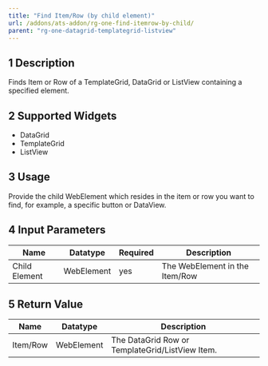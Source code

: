 ```yaml
---
title: "Find Item/Row (by child element)"
url: /addons/ats-addon/rg-one-find-itemrow-by-child/
parent: "rg-one-datagrid-templategrid-listview"
---
```


## 1 Description

Finds Item or Row of a TemplateGrid, DataGrid or ListView containing a specified element.

## 2 Supported Widgets

* DataGrid
* TemplateGrid
* ListView

## 3 Usage

Provide the child WebElement which resides in the item or row you want to find, for example, a specific button or DataView.  

## 4 Input Parameters

Name | Datatype | Required | Description
--- | --- | --- | ---
Child Element | WebElement | yes | The WebElement in the Item/Row

## 5 Return Value

Name | Datatype | Description
---- | --------- | ---------------
Item/Row | WebElement | The DataGrid Row or TemplateGrid/ListView Item.

